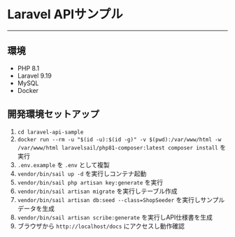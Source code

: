 # Laravel APIサンプル

---

## 環境

- PHP 8.1
- Laravel 9.19
- MySQL
- Docker

## 開発環境セットアップ

1. `cd laravel-api-sample`
2. `docker run --rm -u "$(id -u):$(id -g)" -v $(pwd):/var/www/html -w /var/www/html laravelsail/php81-composer:latest composer install` を実行
3. `.env.example` を `.env` として複製
4. `vendor/bin/sail up -d` を実行しコンテナ起動
5. `vendor/bin/sail php artisan key:generate` を実行
6. `vendor/bin/sail artisan migrate` を実行しテーブル作成
7. `vendor/bin/sail artisan db:seed --class=ShopSeeder` を実行しサンプルデータを生成
7. `vendor/bin/sail artisan scribe:generate` を実行しAPI仕様書を生成
8. ブラウザから `http://localhost/docs` にアクセスし動作確認